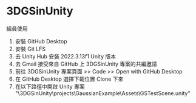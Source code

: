 # 3DGSinUnity

組員使用
1. 安裝 GitHub Desktop
2. 安裝 Git LFS
3. 去 Unity Hub 安裝 2022.3.13f1 Unity 版本
4. 去 Gmail 接受來自 GitHub 上 3DGSinUnity 專案的共編邀請
5. 前往 3DGSinUnity 專案頁面 >> Code >> Open with GitHub Desktop
6. 在 GitHub Desktop 選擇下載位置 Clone 下來
7. 在以下路徑中開啟 Unity 專案 "\3DGSinUnity\projects\GaussianExample\Assets\GSTestScene.unity"
